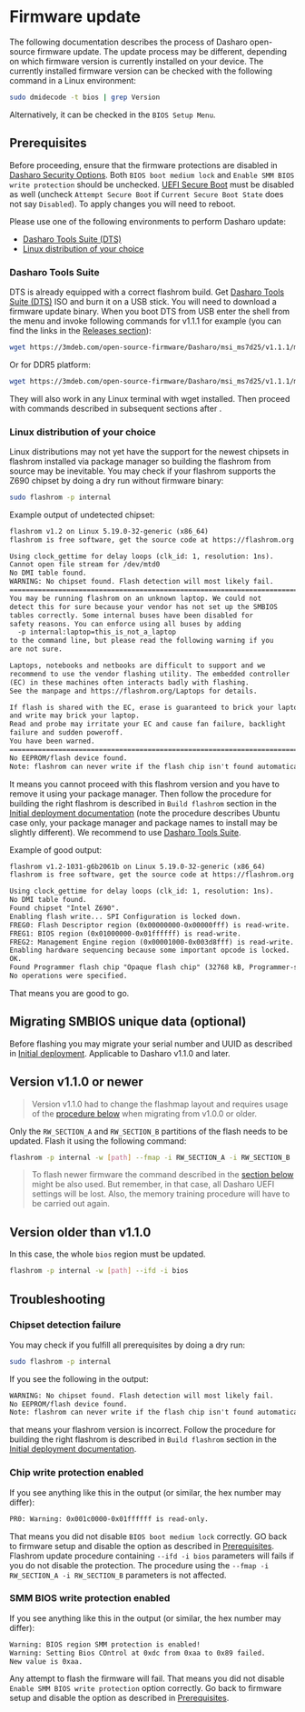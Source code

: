 # Firmware update

The following documentation describes the process of Dasharo open-source
firmware update. The update process may be different, depending on which
firmware version is currently installed on your device. The currently installed
firmware version can be checked with the following command in a Linux
environment:

```bash
sudo dmidecode -t bios | grep Version
```

Alternatively, it can be checked in the `BIOS Setup Menu`.

## Prerequisites

Before proceeding, ensure that the firmware protections are disabled in
[Dasharo Security Options](../..//dasharo-menu-docs/dasharo-system-features.md).
Both `BIOS boot medium lock` and `Enable SMM BIOS write protection` should be
unchecked. [UEFI Secure Boot](../../dasharo-menu-docs/device-manager.md#secure-boot-configuration)
must be disabled as well (uncheck `Attempt Secure Boot` if
`Current Secure Boot State` does not say `Disabled`). To apply changes you will
need to reboot.

Please use one of the following environments to perform Dasharo update:

* [Dasharo Tools Suite (DTS)](#dasharo-tools-suite)
* [Linux distribution of your choice](#linux-distribution-of-your-choice)

### Dasharo Tools Suite

DTS is already equipped with a correct flashrom build. Get
[Dasharo Tools Suite (DTS)](../../dasharo-tools-suite/releases.md)
ISO and burn it on a USB stick. You will need to download a firmware update
binary. When you boot DTS from USB enter the shell from the menu and invoke
following commands for v1.1.1 for example (you can find the links in the
[Releases section](releases.md)):

```bash
wget https://3mdeb.com/open-source-firmware/Dasharo/msi_ms7d25/v1.1.1/msi_ms7d25_v1.1.1_ddr4.rom
```

Or for DDR5 platform:

```bash
wget https://3mdeb.com/open-source-firmware/Dasharo/msi_ms7d25/v1.1.1/msi_ms7d25_v1.1.1_ddr5.rom
```

They will also work in any Linux terminal with wget installed. Then proceed
with commands described in subsequent sections after .

### Linux distribution of your choice

Linux distributions may not yet have the support for the newest chipsets in
flashrom installed via package manager so building the flashrom from source may
be inevitable. You may check if your flashrom supports the Z690 chipset by doing
a dry run without firmware binary:

```bash
sudo flashrom -p internal
```

Example output of undetected chipset:

```txt
flashrom v1.2 on Linux 5.19.0-32-generic (x86_64)
flashrom is free software, get the source code at https://flashrom.org

Using clock_gettime for delay loops (clk_id: 1, resolution: 1ns).
Cannot open file stream for /dev/mtd0
No DMI table found.
WARNING: No chipset found. Flash detection will most likely fail.
========================================================================
You may be running flashrom on an unknown laptop. We could not
detect this for sure because your vendor has not set up the SMBIOS
tables correctly. Some internal buses have been disabled for
safety reasons. You can enforce using all buses by adding
  -p internal:laptop=this_is_not_a_laptop
to the command line, but please read the following warning if you
are not sure.

Laptops, notebooks and netbooks are difficult to support and we
recommend to use the vendor flashing utility. The embedded controller
(EC) in these machines often interacts badly with flashing.
See the manpage and https://flashrom.org/Laptops for details.

If flash is shared with the EC, erase is guaranteed to brick your laptop
and write may brick your laptop.
Read and probe may irritate your EC and cause fan failure, backlight
failure and sudden poweroff.
You have been warned.
========================================================================
No EEPROM/flash device found.
Note: flashrom can never write if the flash chip isn't found automatically.
```

It means you cannot proceed with this flashrom version and you have to remove
it using your package manager. Then follow the procedure for building the right
flashrom is described in `Build flashrom` section in the
[Initial deployment documentation](initial-deployment.md#initial-deployment-manually)
(note the procedure describes Ubuntu case only, your package manager and
package names to install may be slightly different). We recommend to use
[Dasharo Tools Suite](#dasharo-tools-suite).

Example of good output:

```txt
flashrom v1.2-1031-g6b2061b on Linux 5.19.0-32-generic (x86_64)
flashrom is free software, get the source code at https://flashrom.org

Using clock_gettime for delay loops (clk_id: 1, resolution: 1ns).
No DMI table found.
Found chipset "Intel Z690".
Enabling flash write... SPI Configuration is locked down.
FREG0: Flash Descriptor region (0x00000000-0x00000fff) is read-write.
FREG1: BIOS region (0x01000000-0x01ffffff) is read-write.
FREG2: Management Engine region (0x00001000-0x003d8fff) is read-write.
Enabling hardware sequencing because some important opcode is locked.
OK.
Found Programmer flash chip "Opaque flash chip" (32768 kB, Programmer-specific) on internal.
No operations were specified.
```

That means you are good to go.

## Migrating SMBIOS unique data (optional)

Before flashing you may migrate your serial number and UUID as
described in [Initial deployment](initial-deployment.md#migrating-smbios-unique-data).
Applicable to Dasharo v1.1.0 and later.

## Version v1.1.0 or newer

> Version v1.1.0 had to change the flashmap layout and requires usage of the
> [procedure below](#version-older-than-v110) when migrating from v1.0.0 or
> older.

Only the `RW_SECTION_A` and `RW_SECTION_B` partitions of the flash needs to be
updated. Flash it using the following command:

```bash
flashrom -p internal -w [path] --fmap -i RW_SECTION_A -i RW_SECTION_B
```

> To flash newer firmware the command described in the [section below](#version-older-than-v110)
> might be also used. But remember, in that case, all Dasharo UEFI settings
> will be lost. Also, the memory training procedure will have to be carried out
> again.

## Version older than v1.1.0

In this case, the whole `bios` region must be updated.

```bash
flashrom -p internal -w [path] --ifd -i bios
```

## Troubleshooting

### Chipset detection failure

You may check if you fulfill all prerequisites by doing a dry run:

```bash
sudo flashrom -p internal
```

If you see the following in the output:

```txt
WARNING: No chipset found. Flash detection will most likely fail.
No EEPROM/flash device found.
Note: flashrom can never write if the flash chip isn't found automatically.
```

that means your flashrom version is incorrect. Follow the procedure for
building the right flashrom is described in `Build flashrom` section in the
[Initial deployment documentation](initial-deployment.md#initial-deployment-manually).

### Chip write protection enabled

If you see anything like this in the output (or similar, the hex number may
differ):

```txt
PR0: Warning: 0x001c0000-0x01ffffff is read-only.
```

That means you did not disable `BIOS boot medium lock` correctly. GO back to
firmware setup and disable the option as described in
[Prerequisites](#prerequisites). Flashrom update procedure containing
`--ifd -i bios` parameters will fails if you do not disable the protection.
The procedure using the `--fmap -i RW_SECTION_A -i RW_SECTION_B` parameters
is not affected.

### SMM BIOS write protection enabled

If you see anything like this in the output (or similar, the hex number may
differ):

```txt
Warning: BIOS region SMM protection is enabled!
Warning: Setting Bios COntrol at 0xdc from 0xaa to 0x89 failed.
New value is 0xaa.
```

Any attempt to flash the firmware will fail. That means you did not disable
`Enable SMM BIOS write protection` option correctly. Go back to firmware setup
and disable the option as described in [Prerequisites](#prerequisites).
